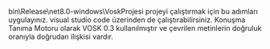bin\Release\net8.0-windows\VoskProjesi 
projeyi çalıştırmak için bu adımları uygulayınız.
visual studio code üzerinden de çalıştırabilirsiniz.
Konuşma Tanıma Motoru olarak VOSK 0.3 kullanılmıştır ve çevrilen metinlerin doğruluk oranıyla doğrudan ilişkisi vardır.
